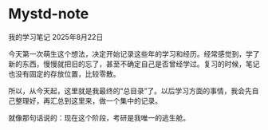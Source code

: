 # Mystd-note



我的学习笔记
2025年8月22日

今天第一次萌生这个想法，决定开始记录这些年的学习和经历。经常感觉到，学了新的东西，慢慢就把旧的忘了，甚至不确定自己是否曾经学过。复习的时候，笔记也没有固定的存放位置，比较零散。

所以，从今天起，这里就是我最终的“总目录”了。以后学习方面的事情，我会先自己整理好，再汇总到这里来，做一个集中的记录。

就像那句话说的：现在这个阶段，考研是我唯一的逃生舱。





